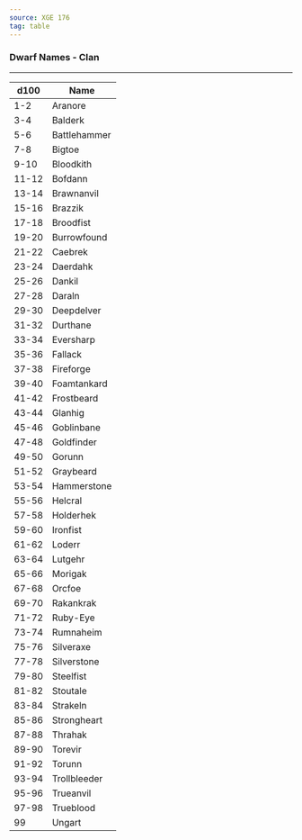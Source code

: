 ```yaml
---
source: XGE 176
tag: table
---
```


### Dwarf Names - Clan
---
|d100|Name|
|----|------------|
|1-2|Aranore|
|3-4|Balderk|
|5-6|Battlehammer|
|7-8|Bigtoe|
|9-10|Bloodkith|
|11-12|Bofdann|
|13-14|Brawnanvil|
|15-16|Brazzik|
|17-18|Broodfist|
|19-20|Burrowfound|
|21-22|Caebrek|
|23-24|Daerdahk|
|25-26|Dankil|
|27-28|Daraln|
|29-30|Deepdelver|
|31-32|Durthane|
|33-34|Eversharp|
|35-36|Fallack|
|37-38|Fireforge|
|39-40|Foamtankard|
|41-42|Frostbeard|
|43-44|Glanhig|
|45-46|Goblinbane|
|47-48|Goldfinder|
|49-50|Gorunn|
|51-52|Graybeard|
|53-54|Hammerstone|
|55-56|Helcral|
|57-58|Holderhek|
|59-60|Ironfist|
|61-62|Loderr|
|63-64|Lutgehr|
|65-66|Morigak|
|67-68|Orcfoe|
|69-70|Rakankrak|
|71-72|Ruby-Eye|
|73-74|Rumnaheim|
|75-76|Silveraxe|
|77-78|Silverstone|
|79-80|Steelfist|
|81-82|Stoutale|
|83-84|Strakeln|
|85-86|Strongheart|
|87-88|Thrahak|
|89-90|Torevir|
|91-92|Torunn|
|93-94|Trollbleeder|
|95-96|Trueanvil|
|97-98|Trueblood|
|99|Ungart|
